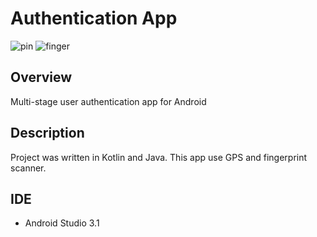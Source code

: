 # Authentication App
![pin](https://user-images.githubusercontent.com/24212867/53037712-2e110580-347b-11e9-848b-5790989f8d5a.JPG)
![finger](https://user-images.githubusercontent.com/24212867/53037739-47b24d00-347b-11e9-9dad-c63bd00ae17d.JPG)


## Overview
Multi-stage user authentication app for Android

## Description
Project was written in Kotlin and Java. This app use GPS and fingerprint scanner. 

## IDE
- Android Studio 3.1
